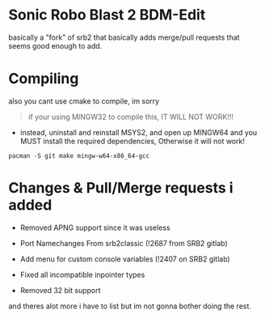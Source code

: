 # Sonic Robo Blast 2 BDM-Edit
basically a "fork" of srb2 that basically adds merge/pull requests that seems good enough to add.
# Compiling
also you cant use cmake to compile, im sorry
> if your using MINGW32 to compile this, IT WILL NOT WORK!!!
* instead, uninstall and reinstall MSYS2, and open up MINGW64 and you MUST install the required dependencies, Otherwise it will not work!

```pacman -S git make mingw-w64-x86_64-gcc```
# Changes & Pull/Merge requests i added
* Removed APNG support since it was useless
* Port Namechanges From srb2classic (!2687 from SRB2 gitlab)
* Add menu for custom console variables (!2407 on SRB2 gitlab)
* Fixed all incompatible inpointer types

* Removed 32 bit support

and theres alot more i have to list but im not gonna bother doing the rest.
